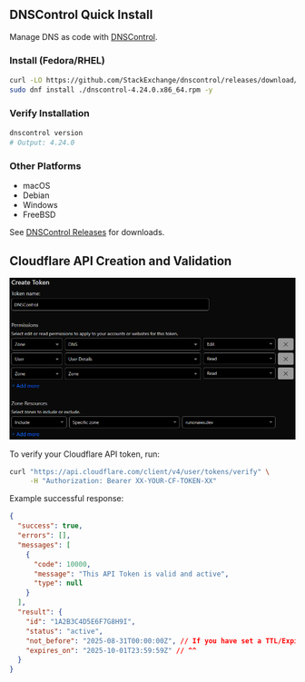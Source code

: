 ## DNSControl Quick Install

Manage DNS as code with [DNSControl](https://github.com/StackExchange/dnscontrol/releases).

### Install (Fedora/RHEL)

```bash
curl -LO https://github.com/StackExchange/dnscontrol/releases/download/v4.24.0/dnscontrol-4.24.0.x86_64.rpm
sudo dnf install ./dnscontrol-4.24.0.x86_64.rpm -y
```

### Verify Installation

```bash
dnscontrol version
# Output: 4.24.0
```

### Other Platforms
- macOS
- Debian
- Windows
- FreeBSD

See [DNSControl Releases](https://github.com/StackExchange/dnscontrol/releases) for downloads.

## Cloudflare API Creation and Validation

![Cloudflare API Token Permissions](./media/cf-api-token.png)

To verify your Cloudflare API token, run:

```bash
curl "https://api.cloudflare.com/client/v4/user/tokens/verify" \
     -H "Authorization: Bearer XX-YOUR-CF-TOKEN-XX"
```
Example successful response:
```json
{
  "success": true,
  "errors": [],
  "messages": [
    {
      "code": 10000,
      "message": "This API Token is valid and active",
      "type": null
    }
  ],
  "result": {
    "id": "1A2B3C4D5E6F7G8H9I",
    "status": "active",
    "not_before": "2025-08-31T00:00:00Z", // If you have set a TTL/Expiry
    "expires_on": "2025-10-01T23:59:59Z" // ^^
  }
}
```


